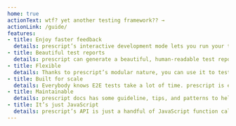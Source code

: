 ```yaml
---
home: true
actionText: wtf? yet another testing framework?? →
actionLink: /guide/
features:
- title: Enjoy faster feedback
  details: prescript’s interactive development mode lets you run your test as you write it. Step by step. With hot-reloading, you don’t need to re-run the whole test scenario from the beginning just to test a small change.
- title: Beautiful test reports
  details: prescript can generate a beautiful, human-readable test report, powered by Allure Framework.
- title: Flexible
  details: Thanks to prescript’s modular nature, you can use it to test your web app with Puppeteer or Selenium. Or use it to test your mobile app, desktop app, CLI app, API app, or whatever app.
- title: Built for scale
  details: Everybody knows E2E tests take a lot of time. prescript is engineered to allow tests to be run in parallel.
- title: Maintainable
  details: prescript docs has some guideline, tips, and patterns to help you write effective tests. It also comes with TypeScript definitions.
- title: It’s just JavaScript
  details: prescript’s API is just a handful of JavaScript function calls. You can use prescript’s APIs directly, or generate your tests from, e.g., data file or Cucumber features.
---
```

